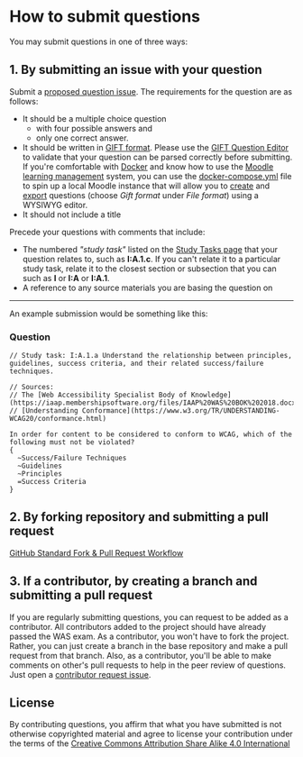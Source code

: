 # How to submit questions
You may submit questions in one of three ways:
## 1. By submitting an issue with your question

Submit a [proposed question issue](https://github.com/robfentress/was-practice/issues/new?assignees=&labels=proposed+question&template=proposed-question.md&title=%5BQUESTION%5D). The requirements for the question are as follows:

* It should be a multiple choice question 
  * with four possible answers and 
  * only one correct answer.  
* It should be written in [GIFT format](https://docs.moodle.org/37/en/GIFT_format#Multiple_choice).  Please use the [GIFT Question Editor](https://fuhrmanator.github.io/GIFT-grammar-PEG.js/editor/editor.html) to validate that your question can be parsed correctly before submitting.  If you're comfortable with [Docker](https://www.docker.com/) and know how to use the [Moodle learning management](https://moodle.org/) system,  you can use the [docker-compose.yml](https://github.com/robfentress/was-practice/blob/master/docker-compose.yml) file to spin up a local Moodle instance that will allow you to [create](https://docs.moodle.org/27/en/Building_Quiz#Creating_a_new_question) and [export](https://docs.moodle.org/310/en/Export_questions) questions (choose _Gift format_ under _File format_) using a WYSIWYG editor.
* It should not include a title

Precede your questions with comments that include:
* The numbered _"study task"_ listed on the [Study Tasks page](https://github.com/robfentress/was-practice/blob/master/study-tasks.md) that your question relates to, such as **I:A.1.c**.  If you can't relate it to a particular study task, relate it to the closest section or subsection that you can such as **I** or **I:A** or **I:A.1**.
* A reference to any source materials you are basing the question on

***

An example submission would be something like this:

### Question
```
// Study task: I:A.1.a Understand the relationship between principles, guidelines, success criteria, and their related success/failure techniques.

// Sources:
// The [Web Accessibility Specialist Body of Knowledge](https://iaap.membershipsoftware.org/files/IAAP%20WAS%20BOK%202018.docx)
// [Understanding Conformance](https://www.w3.org/TR/UNDERSTANDING-WCAG20/conformance.html)

In order for content to be considered to conform to WCAG, which of the following must not be violated?
{
  ~Success/Failure Techniques
  ~Guidelines
  ~Principles
  =Success Criteria
}
```
## 2. By forking repository and submitting a pull request

[GitHub Standard Fork & Pull Request Workflow](https://gist.github.com/Chaser324/ce0505fbed06b947d962)

## 3. If a contributor, by creating a branch and submitting a pull request

If you are regularly submitting questions, you can request to be added as a contributor.  All contributors added to the project should have already passed the WAS exam. As a contributor, you won't have to fork the project.  Rather, you can just create a branch in the base repository and make a pull request from that branch.  Also, as a contributor, you'll be able to make comments on other's pull requests to help in the peer review of questions.  Just open a [contributor request issue](https://github.com/robfentress/was-practice/issues/new?assignees=&labels=&template=contributor-request.md&title=).

## License

By contributing questions, you affirm that what you have submitted is not otherwise copyrighted material and agree to license your contribution under the terms of the [Creative Commons Attribution Share Alike 4.0 International](https://github.com/robfentress/was-practice/blob/master/LICENSE)

